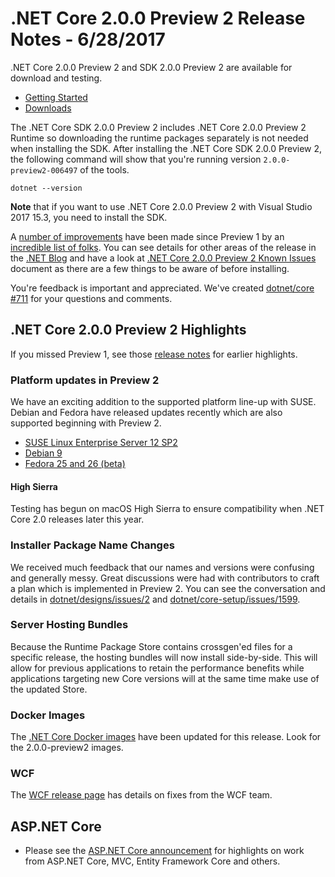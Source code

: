 # .NET Core 2.0.0 Preview 2 Release Notes - 6/28/2017

.NET Core 2.0.0 Preview 2 and SDK 2.0.0 Preview 2 are available for download and testing.

* [Getting Started](https://dotnet.microsoft.com/download/dotnet-core)
* [Downloads](https://github.com/dotnet/core/blob/master/release-notes/download-archives/2.0.0-preview2-download.md)

The .NET Core SDK 2.0.0 Preview 2 includes .NET Core 2.0.0 Preview 2 Runtime so downloading the runtime packages separately is not needed when installing the SDK. After installing the .NET Core SDK 2.0.0 Preview 2, the following command will show that you're running version `2.0.0-preview2-006497` of the tools.

`dotnet --version`

**Note** that if you want to use .NET Core 2.0.0 Preview 2 with Visual Studio 2017 15.3, you need to install the SDK.

A [number of improvements](2.0.0-preview2-commit.md) have been made since Preview 1 by an [incredible list of folks](2.0.0-preview2-contributor.md). You can see details for other areas of the release in the [.NET Blog](https://blogs.msdn.microsoft.com/dotnet/2017/06/28/announcing-net-core-2-0-preview-2/) and have a look at [.NET Core 2.0.0 Preview 2 Known Issues](2.0.0-preview2-known-issues.md) document as there are a few things to be aware of before installing.

You're feedback is important and appreciated. We've created [dotnet/core #711](https://github.com/dotnet/core/issues/711) for your questions and comments.

## .NET Core 2.0.0 Preview 2 Highlights

If you missed Preview 1, see those [release notes](2.0.0-preview1.md) for earlier highlights.

### Platform updates in Preview 2

We have an exciting addition to the supported platform line-up with SUSE. Debian and Fedora have released updates recently which are also supported beginning with Preview 2.

* [SUSE Linux Enterprise Server 12 SP2](https://www.suse.com/products/server/)
* [Debian 9](https://www.debian.org/News/2017/20170617)
* [Fedora 25 and 26 (beta)](https://getfedora.org)

#### High Sierra

Testing has begun on macOS High Sierra to ensure compatibility when .NET Core 2.0 releases later this year.

### Installer Package Name Changes

We received much feedback that our names and versions were confusing and generally messy. Great discussions were had with contributors to craft a plan which is implemented in Preview 2. You can see the conversation and details in [dotnet/designs/issues/2](https://github.com/dotnet/designs/issues/2) and [dotnet/core-setup/issues/1599](https://github.com/dotnet/core-setup/issues/1599).

### Server Hosting Bundles

Because the Runtime Package Store contains crossgen'ed files for a specific release, the hosting bundles will now install side-by-side. This will allow for previous applications to retain the performance benefits while applications targeting new Core versions will at the same time make use of the updated Store.

### Docker Images

The [.NET Core Docker images](https://hub.docker.com/r/microsoft/dotnet/) have been updated for this release. Look for the 2.0.0-preview2 images.

### WCF

The [WCF release page](https://github.com/dotnet/wcf/releases/tag/v2.0.0-preview2) has details on fixes from the WCF team.

## ASP.NET Core

* Please see the [ASP.NET Core announcement](https://blogs.msdn.microsoft.com/webdev/2017/06/28/introducing-asp-net-core-2-0-preview-2) for highlights on work from ASP.NET Core, MVC, Entity Framework Core and others.